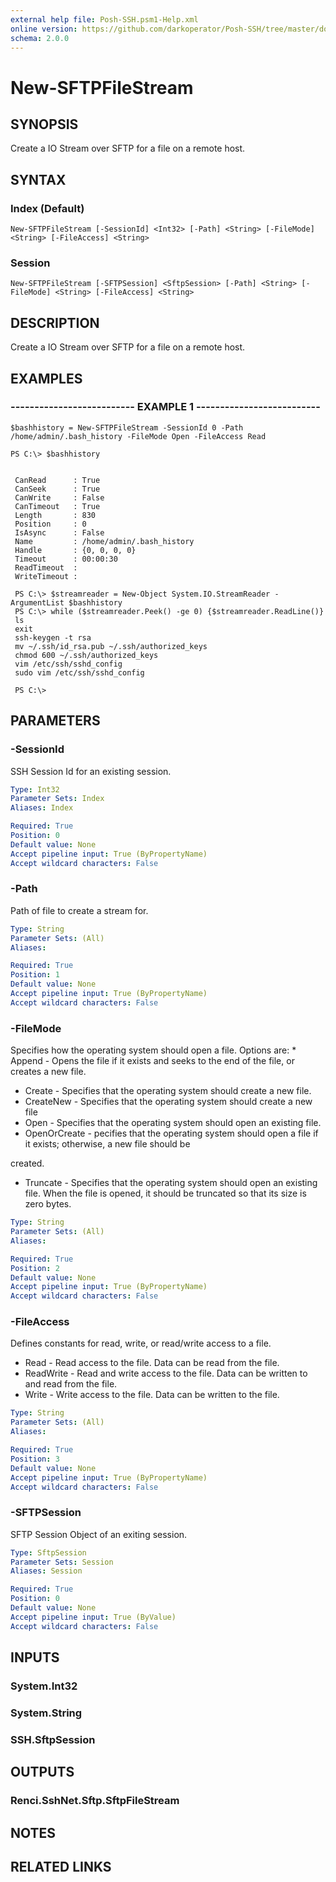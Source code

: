 ```yaml
---
external help file: Posh-SSH.psm1-Help.xml
online version: https://github.com/darkoperator/Posh-SSH/tree/master/docs
schema: 2.0.0
---
```


# New-SFTPFileStream

## SYNOPSIS
Create a IO Stream over SFTP for a file on a remote host.

## SYNTAX

### Index (Default)
```
New-SFTPFileStream [-SessionId] <Int32> [-Path] <String> [-FileMode] <String> [-FileAccess] <String>
```

### Session
```
New-SFTPFileStream [-SFTPSession] <SftpSession> [-Path] <String> [-FileMode] <String> [-FileAccess] <String>
```

## DESCRIPTION
Create a IO Stream over SFTP for a file on a remote host.

## EXAMPLES

### -------------------------- EXAMPLE 1 --------------------------
```
$bashhistory = New-SFTPFileStream -SessionId 0 -Path /home/admin/.bash_history -FileMode Open -FileAccess Read

PS C:\> $bashhistory


 CanRead      : True
 CanSeek      : True
 CanWrite     : False
 CanTimeout   : True
 Length       : 830
 Position     : 0
 IsAsync      : False
 Name         : /home/admin/.bash_history
 Handle       : {0, 0, 0, 0}
 Timeout      : 00:00:30
 ReadTimeout  :
 WriteTimeout :

 PS C:\> $streamreader = New-Object System.IO.StreamReader -ArgumentList $bashhistory
 PS C:\> while ($streamreader.Peek() -ge 0) {$streamreader.ReadLine()}
 ls
 exit
 ssh-keygen -t rsa
 mv ~/.ssh/id_rsa.pub ~/.ssh/authorized_keys
 chmod 600 ~/.ssh/authorized_keys
 vim /etc/ssh/sshd_config
 sudo vim /etc/ssh/sshd_config

 PS C:\>
```

## PARAMETERS

### -SessionId
SSH Session Id for an existing session.

```yaml
Type: Int32
Parameter Sets: Index
Aliases: Index

Required: True
Position: 0
Default value: None
Accept pipeline input: True (ByPropertyName)
Accept wildcard characters: False
```

### -Path
Path of file to create a stream for.

```yaml
Type: String
Parameter Sets: (All)
Aliases: 

Required: True
Position: 1
Default value: None
Accept pipeline input: True (ByPropertyName)
Accept wildcard characters: False
```

### -FileMode
Specifies how the operating system should open a file.
Options are: * Append - Opens the file if it exists and seeks to the end of the file, or creates a new file.

* Create - Specifies that the operating system should create a new file.
* CreateNew - Specifies that the operating system should create a new file
* Open - Specifies that the operating system should open an existing file.
* OpenOrCreate - pecifies that the operating system should open a file if it exists; otherwise, a new file should be

created.
* Truncate - Specifies that the operating system should open an existing file.
When the file is opened, it should be truncated so that its size is zero bytes.

```yaml
Type: String
Parameter Sets: (All)
Aliases: 

Required: True
Position: 2
Default value: None
Accept pipeline input: True (ByPropertyName)
Accept wildcard characters: False
```

### -FileAccess
Defines constants for read, write, or read/write access to a file.
* Read -  Read access to the file.
Data can be read from the file.
* ReadWrite - Read and write access to the file.
Data can be written to and read from the file.
* Write -  Write access to the file.
Data can be written to the file.

```yaml
Type: String
Parameter Sets: (All)
Aliases: 

Required: True
Position: 3
Default value: None
Accept pipeline input: True (ByPropertyName)
Accept wildcard characters: False
```

### -SFTPSession
SFTP Session Object of an exiting session.

```yaml
Type: SftpSession
Parameter Sets: Session
Aliases: Session

Required: True
Position: 0
Default value: None
Accept pipeline input: True (ByValue)
Accept wildcard characters: False
```

## INPUTS

### System.Int32

### System.String

### SSH.SftpSession

## OUTPUTS

### Renci.SshNet.Sftp.SftpFileStream

## NOTES

## RELATED LINKS

